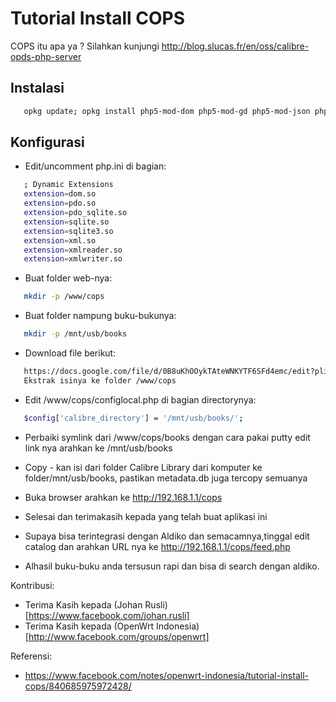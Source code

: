 # Tutorial Install COPS
COPS itu apa ya ? Silahkan kunjungi http://blog.slucas.fr/en/oss/calibre-opds-php-server

## Instalasi
```bash
   opkg update; opkg install php5-mod-dom php5-mod-gd php5-mod-json php5-mod-pdo php5-mod-pdo-sqlite php5-mod-sqlite php5-mod-sqlite3 php5-mod-xml php5-mod-xmlreader php5-mod-xmlwriter php5-mod-zip
```

## Konfigurasi
- Edit/uncomment php.ini di bagian:
```bash
   ; Dynamic Extensions
   extension=dom.so
   extension=pdo.so
   extension=pdo_sqlite.so
   extension=sqlite.so
   extension=sqlite3.so
   extension=xml.so
   extension=xmlreader.so
   extension=xmlwriter.so
```

- Buat folder web-nya:
```bash
   mkdir -p /www/cops 
```

- Buat folder nampung buku-bukunya:
```bash
   mkdir -p /mnt/usb/books
```

- Download file berikut:
```bash
   https://docs.google.com/file/d/0B8uKhOOykTAteWNKYTF6SFd4emc/edit?pli=1
   Ekstrak isinya ke folder /www/cops
```


- Edit /www/cops/configlocal.php di bagian directorynya:
```bash
   $config['calibre_directory'] = '/mnt/usb/books/';
```

- Perbaiki symlink dari /www/cops/books dengan cara pakai putty edit link nya arahkan ke /mnt/usb/books
- Copy - kan isi dari folder Calibre Library dari komputer ke folder/mnt/usb/books, pastikan metadata.db juga tercopy semuanya
- Buka browser arahkan ke http://192.168.1.1/cops

- Selesai dan terimakasih kepada yang telah buat aplikasi ini
- Supaya bisa terintegrasi dengan Aldiko dan semacamnya,tinggal edit catalog dan arahkan URL nya ke http://192.168.1.1/cops/feed.php
- Alhasil buku-buku anda tersusun rapi dan bisa di search dengan aldiko.

Kontribusi:
- Terima Kasih kepada (Johan Rusli)[https://www.facebook.com/johan.rusli]
- Terima Kasih kepada (OpenWrt Indonesia)[http://www.facebook.com/groups/openwrt]

Referensi:
- https://www.facebook.com/notes/openwrt-indonesia/tutorial-install-cops/840685975972428/
